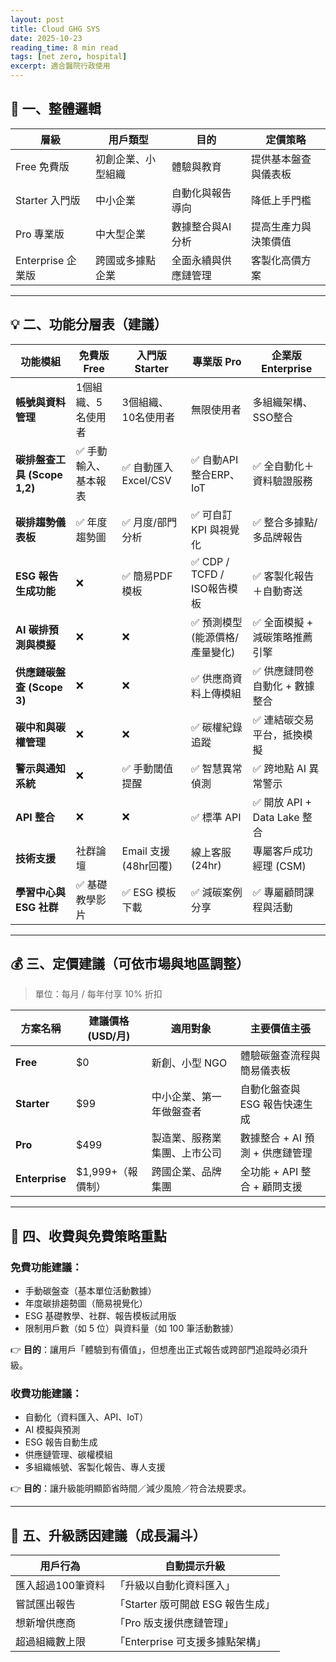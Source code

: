 ```yaml
---
layout: post
title: Cloud GHG SYS 
date: 2025-10-23
reading_time: 8 min read
tags: [net zero, hospital]
excerpt: 適合醫院行政使用
---
```



## 🌱 一、整體邏輯

| 層級             | 用戶類型      | 目的         | 定價策略       |
| -------------- | --------- | ---------- | ---------- |
| Free 免費版       | 初創企業、小型組織 | 體驗與教育      | 提供基本盤查與儀表板 |
| Starter 入門版    | 中小企業      | 自動化與報告導向   | 降低上手門檻     |
| Pro 專業版        | 中大型企業     | 數據整合與AI分析  | 提高生產力與決策價值 |
| Enterprise 企業版 | 跨國或多據點企業  | 全面永續與供應鏈管理 | 客製化高價方案    |

---

## 💡 二、功能分層表（建議）

| 功能模組                   | 免費版 Free    | 入門版 Starter       | 專業版 Pro                | 企業版 Enterprise          |
| ---------------------- | ----------- | ----------------- | ---------------------- | ----------------------- |
| **帳號與資料管理**            | 1個組織、5名使用者  | 3個組織、10名使用者       | 無限使用者                  | 多組織架構、SSO整合             |
| **碳排盤查工具 (Scope 1,2)** | ✅ 手動輸入、基本報表 | ✅ 自動匯入Excel/CSV   | ✅ 自動API整合ERP、IoT       | ✅ 全自動化＋資料驗證服務           |
| **碳排趨勢儀表板**            | ✅ 年度趨勢圖     | ✅ 月度/部門分析         | ✅ 可自訂 KPI 與視覺化         | ✅ 整合多據點/多品牌報告           |
| **ESG 報告生成功能**         | ❌           | ✅ 簡易PDF模板         | ✅ CDP / TCFD / ISO報告模板 | ✅ 客製化報告＋自動寄送            |
| **AI 碳排預測與模擬**         | ❌           | ❌                 | ✅ 預測模型 (能源價格/產量變化)     | ✅ 全面模擬 + 減碳策略推薦引擎       |
| **供應鏈碳盤查 (Scope 3)**   | ❌           | ❌                 | ✅ 供應商資料上傳模組            | ✅ 供應鏈問卷自動化 + 數據整合       |
| **碳中和與碳權管理**           | ❌           | ❌                 | ✅ 碳權紀錄追蹤               | ✅ 連結碳交易平台，抵換模擬          |
| **警示與通知系統**            | ❌           | ✅ 手動閾值提醒          | ✅ 智慧異常偵測               | ✅ 跨地點 AI 異常警示           |
| **API 整合**             | ❌           | ❌                 | ✅ 標準 API               | ✅ 開放 API + Data Lake 整合 |
| **技術支援**               | 社群論壇        | Email 支援 (48hr回覆) | 線上客服 (24hr)            | 專屬客戶成功經理 (CSM)          |
| **學習中心與 ESG 社群**       | ✅ 基礎教學影片    | ✅ ESG 模板下載        | ✅ 減碳案例分享               | ✅ 專屬顧問課程與活動             |

---

## 💰 三、定價建議（可依市場與地區調整）

> 單位：每月 / 每年付享 10% 折扣

| 方案名稱           | 建議價格 (USD/月) | 適用對象           | 主要價值主張               |
| -------------- | ------------ | -------------- | -------------------- |
| **Free**       | $0           | 新創、小型 NGO      | 體驗碳盤查流程與簡易儀表板        |
| **Starter**    | $99          | 中小企業、第一年做盤查者   | 自動化盤查與 ESG 報告快速生成    |
| **Pro**        | $499         | 製造業、服務業集團、上市公司 | 數據整合 + AI 預測 + 供應鏈管理 |
| **Enterprise** | $1,999+（報價制） | 跨國企業、品牌集團      | 全功能 + API 整合 + 顧問支援  |

---

## 🧩 四、收費與免費策略重點

### 免費功能建議：

* 手動碳盤查（基本單位活動數據）
* 年度碳排趨勢圖（簡易視覺化）
* ESG 基礎教學、社群、報告模板試用版
* 限制用戶數（如 5 位）與資料量（如 100 筆活動數據）

👉 **目的**：讓用戶「體驗到有價值」，但想產出正式報告或跨部門追蹤時必須升級。

### 收費功能建議：

* 自動化（資料匯入、API、IoT）
* AI 模擬與預測
* ESG 報告自動生成
* 供應鏈管理、碳權模組
* 多組織帳號、客製化報告、專人支援

👉 **目的**：讓升級能明顯節省時間／減少風險／符合法規要求。

---

## 🚀 五、升級誘因建議（成長漏斗）

| 用戶行為       | 自動提示升級                  |
| ---------- | ----------------------- |
| 匯入超過100筆資料 | 「升級以自動化資料匯入」            |
| 嘗試匯出報告     | 「Starter 版可開啟 ESG 報告生成」 |
| 想新增供應商     | 「Pro 版支援供應鏈管理」          |
| 超過組織數上限    | 「Enterprise 可支援多據點架構」   |

